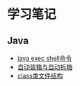 # 学习笔记
## Java
- [java exec shell命令](/mynote/java_exec_shell)
- [自动装箱与自动拆箱](/mynote/java_auto_package)
- [class类文件结构](/mynote/java_class_struct)

